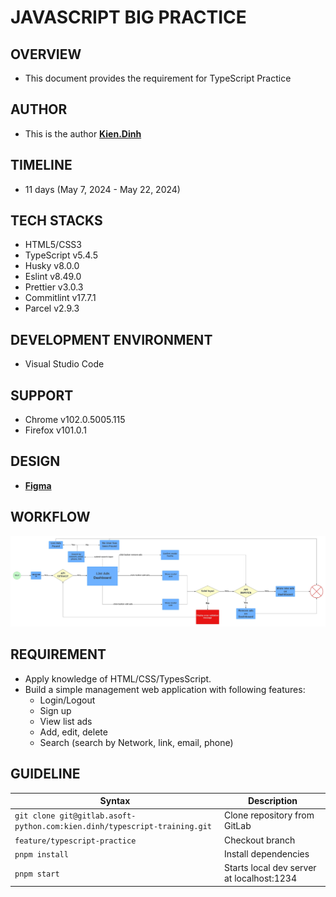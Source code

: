 # JAVASCRIPT BIG PRACTICE

## OVERVIEW

- This document provides the requirement for TypeScript Practice

## AUTHOR

- This is the author **[Kien.Dinh](https://gitlab.asoft-python.com/kien.dinh)**

## TIMELINE

- 11 days (May 7, 2024 - May 22, 2024)

## TECH STACKS

- HTML5/CSS3
- TypeScript v5.4.5
- Husky v8.0.0
- Eslint v8.49.0
- Prettier v3.0.3
- Commitlint v17.7.1
- Parcel v2.9.3

## DEVELOPMENT ENVIRONMENT

- Visual Studio Code

## SUPPORT

- Chrome v102.0.5005.115
- Firefox v101.0.1

## DESIGN

- **[Figma](https://www.figma.com/file/bAMU7cSvI9cenydNVlZN4a/microsoft-ads-dashboard-gregoirevella?node-id=0%3A318&mode=dev)**

## WORKFLOW

![Flowchart](/Flowcharts.jpeg)

## REQUIREMENT

- Apply knowledge of HTML/CSS/TypesScript.
- Build a simple management web application with following features:
  - Login/Logout
  - Sign up
  - View list ads
  - Add, edit, delete
  - Search (search by Network, link, email, phone)

## GUIDELINE

| Syntax                                                                    | Description                               |
| ------------------------------------------------------------------------- | ----------------------------------------- |
| `git clone git@gitlab.asoft-python.com:kien.dinh/typescript-training.git` | Clone repository from GitLab              |
| `feature/typescript-practice`                                             | Checkout branch                           |
| `pnpm install`                                                            | Install dependencies                      |
| `pnpm start`                                                              | Starts local dev server at localhost:1234 |
